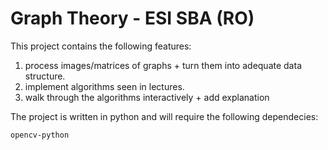 # Graph Theory - ESI SBA (RO)

This project contains the following features:

1. process images/matrices of graphs + turn them into adequate data structure.
2. implement algorithms seen in lectures.
3. walk through the algorithms interactively + add explanation

The project is written in python and will require the following dependecies:

```bash
opencv-python
```
